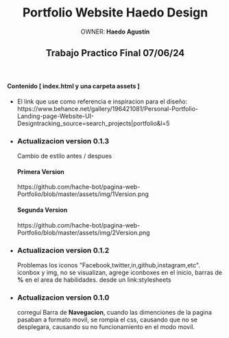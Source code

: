 <header>
  <h1> Portfolio Website Haedo Design </h1>
  <p>OWNER:<b> Haedo Agustín</b></p>
  <h2>Trabajo Practico Final 07/06/24</h2>
  </header>
<main>
  <h4> Contenido <b>[ index.html y una carpeta assets ]</b></h4>

   * <p>El link que use como referencia e inspiracion para el diseño: https://www.behance.net/gallery/196421081/Personal-Portfolio-Landing-page-Website-UI-Designtracking_source=search_projects|portfolio&l=5</p>

  + <h3>Actualizacion  version 0.1.3</h3>
      <p>Cambio de estilo antes / despues</p>
      <h4>Primera Version</h4>
      https://github.com/hache-bot/pagina-web-Portfolio/blob/master/assets/img/1Version.png
      <h4>Segunda Version</h4>
      https://github.com/hache-bot/pagina-web-Portfolio/blob/master/assets/img/2Version.png
        
  + <h3>Actualizacion  version 0.1.2</h3>
      <p>Problemas los iconos "Facebook,twitter,in,github,instagram,etc". iconbox y img, no se visualizan, agrege iconboxes 	en el inicio,
      barras de <b>%</b> en el area de habilidades. desde un link:stylesheets </p>
      
  +  <h3>Actualizacion version 0.1.0</h3>
      <p>correguí Barra de <b>Navegacion</b>, cuando las dimenciones de la   pagina   pasaban a formato movil, se rompia el 	css, causando que no se desplegara, causando su no funcionamiento en el modo movil.</p>
  
 
</main>
